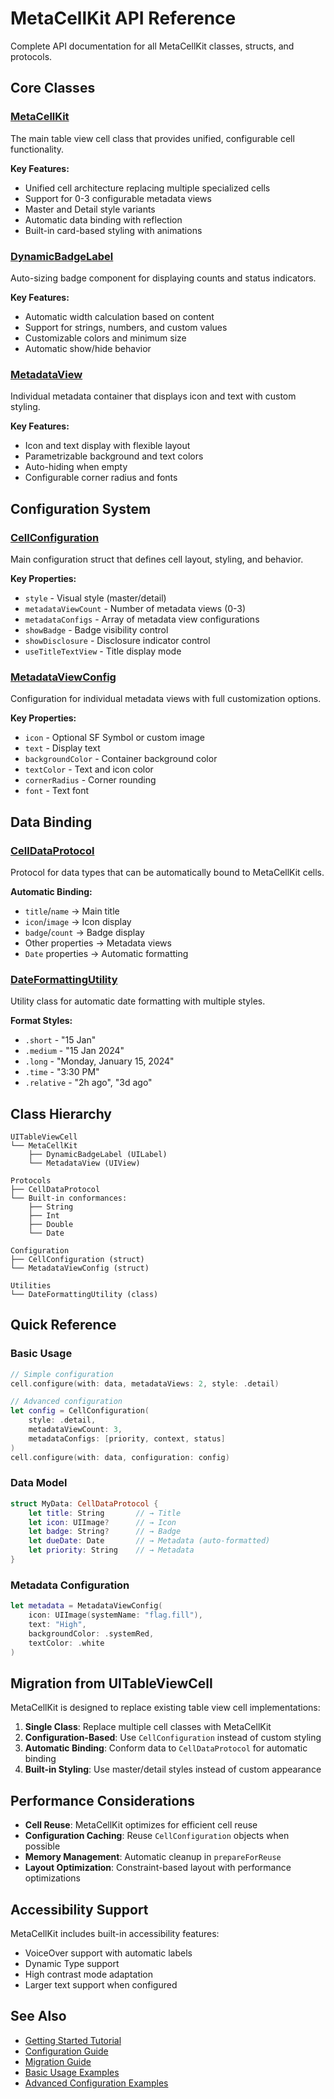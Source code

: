 # MetaCellKit API Reference

Complete API documentation for all MetaCellKit classes, structs, and protocols.

## Core Classes

### [MetaCellKit](MetaCellKit.md)
The main table view cell class that provides unified, configurable cell functionality.

**Key Features:**
- Unified cell architecture replacing multiple specialized cells
- Support for 0-3 configurable metadata views
- Master and Detail style variants
- Automatic data binding with reflection
- Built-in card-based styling with animations

### [DynamicBadgeLabel](DynamicBadgeLabel.md)
Auto-sizing badge component for displaying counts and status indicators.

**Key Features:**
- Automatic width calculation based on content
- Support for strings, numbers, and custom values
- Customizable colors and minimum size
- Automatic show/hide behavior

### [MetadataView](MetadataView.md)
Individual metadata container that displays icon and text with custom styling.

**Key Features:**
- Icon and text display with flexible layout
- Parametrizable background and text colors
- Auto-hiding when empty
- Configurable corner radius and fonts

## Configuration System

### [CellConfiguration](CellConfiguration.md)
Main configuration struct that defines cell layout, styling, and behavior.

**Key Properties:**
- `style` - Visual style (master/detail)
- `metadataViewCount` - Number of metadata views (0-3)
- `metadataConfigs` - Array of metadata view configurations
- `showBadge` - Badge visibility control
- `showDisclosure` - Disclosure indicator control
- `useTitleTextView` - Title display mode

### [MetadataViewConfig](MetadataViewConfig.md)
Configuration for individual metadata views with full customization options.

**Key Properties:**
- `icon` - Optional SF Symbol or custom image
- `text` - Display text
- `backgroundColor` - Container background color
- `textColor` - Text and icon color
- `cornerRadius` - Corner rounding
- `font` - Text font

## Data Binding

### [CellDataProtocol](CellDataProtocol.md)
Protocol for data types that can be automatically bound to MetaCellKit cells.

**Automatic Binding:**
- `title`/`name` → Main title
- `icon`/`image` → Icon display
- `badge`/`count` → Badge display
- Other properties → Metadata views
- `Date` properties → Automatic formatting

### [DateFormattingUtility](DateFormattingUtility.md)
Utility class for automatic date formatting with multiple styles.

**Format Styles:**
- `.short` - "15 Jan"
- `.medium` - "15 Jan 2024"
- `.long` - "Monday, January 15, 2024"
- `.time` - "3:30 PM"
- `.relative` - "2h ago", "3d ago"

## Class Hierarchy

```
UITableViewCell
└── MetaCellKit
    ├── DynamicBadgeLabel (UILabel)
    └── MetadataView (UIView)

Protocols
├── CellDataProtocol
└── Built-in conformances:
    ├── String
    ├── Int
    ├── Double
    └── Date

Configuration
├── CellConfiguration (struct)
└── MetadataViewConfig (struct)

Utilities
└── DateFormattingUtility (class)
```

## Quick Reference

### Basic Usage
```swift
// Simple configuration
cell.configure(with: data, metadataViews: 2, style: .detail)

// Advanced configuration
let config = CellConfiguration(
    style: .detail,
    metadataViewCount: 3,
    metadataConfigs: [priority, context, status]
)
cell.configure(with: data, configuration: config)
```

### Data Model
```swift
struct MyData: CellDataProtocol {
    let title: String       // → Title
    let icon: UIImage?      // → Icon
    let badge: String?      // → Badge
    let dueDate: Date       // → Metadata (auto-formatted)
    let priority: String    // → Metadata
}
```

### Metadata Configuration
```swift
let metadata = MetadataViewConfig(
    icon: UIImage(systemName: "flag.fill"),
    text: "High",
    backgroundColor: .systemRed,
    textColor: .white
)
```

## Migration from UITableViewCell

MetaCellKit is designed to replace existing table view cell implementations:

1. **Single Class**: Replace multiple cell classes with MetaCellKit
2. **Configuration-Based**: Use `CellConfiguration` instead of custom styling
3. **Automatic Binding**: Conform data to `CellDataProtocol` for automatic binding
4. **Built-in Styling**: Use master/detail styles instead of custom appearance

## Performance Considerations

- **Cell Reuse**: MetaCellKit optimizes for efficient cell reuse
- **Configuration Caching**: Reuse `CellConfiguration` objects when possible
- **Memory Management**: Automatic cleanup in `prepareForReuse`
- **Layout Optimization**: Constraint-based layout with performance optimizations

## Accessibility Support

MetaCellKit includes built-in accessibility features:
- VoiceOver support with automatic labels
- Dynamic Type support
- High contrast mode adaptation
- Larger text support when configured

## See Also

- [Getting Started Tutorial](../Tutorials/GettingStarted.md)
- [Configuration Guide](../Tutorials/Configuration.md)
- [Migration Guide](../Tutorials/Migration.md)
- [Basic Usage Examples](../Examples/BasicUsage.md)
- [Advanced Configuration Examples](../Examples/AdvancedConfigurations.md)